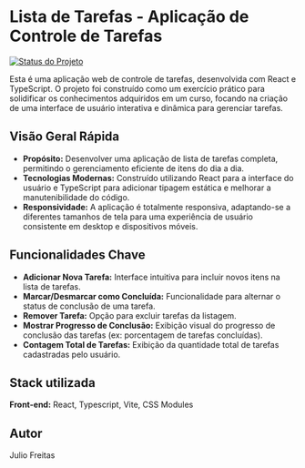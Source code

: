 # Lista de Tarefas - Aplicação de Controle de Tarefas

[![Status do Projeto](https://img.shields.io/badge/Status-Concluído-brightgreen)](https://github.com/JulioStars/Lista-de-Tarefas)

Esta é uma aplicação web de controle de tarefas, desenvolvida com React e TypeScript. O projeto foi construído como um exercício prático para solidificar os conhecimentos adquiridos em um curso, focando na criação de uma interface de usuário interativa e dinâmica para gerenciar tarefas.

## Visão Geral Rápida

* **Propósito:** Desenvolver uma aplicação de lista de tarefas completa, permitindo o gerenciamento eficiente de itens do dia a dia.
* **Tecnologias Modernas:** Construído utilizando React para a interface do usuário e TypeScript para adicionar tipagem estática e melhorar a manutenibilidade do código.
* **Responsividade:** A aplicação é totalmente responsiva, adaptando-se a diferentes tamanhos de tela para uma experiência de usuário consistente em desktop e dispositivos móveis.

## Funcionalidades Chave

* **Adicionar Nova Tarefa:** Interface intuitiva para incluir novos itens na lista de tarefas.
* **Marcar/Desmarcar como Concluída:** Funcionalidade para alternar o status de conclusão de uma tarefa.
* **Remover Tarefa:** Opção para excluir tarefas da listagem.
* **Mostrar Progresso de Conclusão:** Exibição visual do progresso de conclusão das tarefas (ex: porcentagem de tarefas concluídas).
* **Contagem Total de Tarefas:** Exibição da quantidade total de tarefas cadastradas pelo usuário.

## Stack utilizada

**Front-end:** React, Typescript, Vite, CSS Modules

## Autor

Julio Freitas